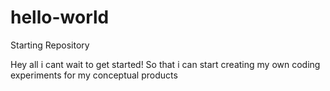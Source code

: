 # hello-world
Starting Repository

Hey all i cant wait to get started!
So that i can start creating my own coding experiments for my conceptual products
